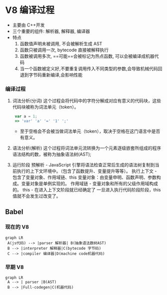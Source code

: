 # V8 编译过程

- 主要由 C++开发
- 三个重要的组件: 解析器, 解释器, 编译器
- 特点
  1. 函数值声明未被调用, 不会被解析生成 AST
  2. 函数只被调用一次, bytecode 直接被解释执行
  3. 函数被调用多次, ==可能==会被标记为热点函数, 可以会被编译成机器代码
  4. 当一个函数被定义好,不要重复调用传入不同类型的参数,会导致机械代码回退到字节码重新编译,会影响性能

### 编译过程

1. 词法分析(分词)
   这个过程会将代码中的字符分解成对应有意义的代码块，这些代码块被称为词法单元（token）。

   ```js
    var a = 1;
    => 'var' 'a' '=' '1' ';'
   ```

   - 至于空格会不会被当做词法单元（token），取决于空格在这门语言中是否有意义。

2. 语法分析(解析)
   这个过程将词法单元流转换为一个元素逐级嵌套所组成的程序语法结构的数，被称为抽象语法树(AST);

3. 运行阶段
   预解析 - JavaScript 引擎将语法检查正常后生成的语法树复制到当前执行的上下文环境中。（包含了函数提升、变量提升等等）。
   执行上下文 - 包含了变量对象、作用域链、this
   变量对象：由变量申明、函数声明、参数构成。变量对象是单例实现的。
   作用域链 - 变量对象和所有的父级作用域构成的。
   this - 在进入上下文阶段就已经确定了 一旦进入执行代码阶段阶段，this 值就不会发生过改变了。

## Babel

### 现在的 V8

```mermaid
graph LR
 A(js代码) --> |parser 解析器| B(抽象语法数树AST)
 B --> |interpreter 解释器|C(bytecode 字节码)
 C --> |compiler 编译器|D(machine code机器代码)
```

### 早期 V8

```mermaid
graph LR
 A --> | parser |B(AST)
 B --> |Full-codegen|C(机器代码)
```
